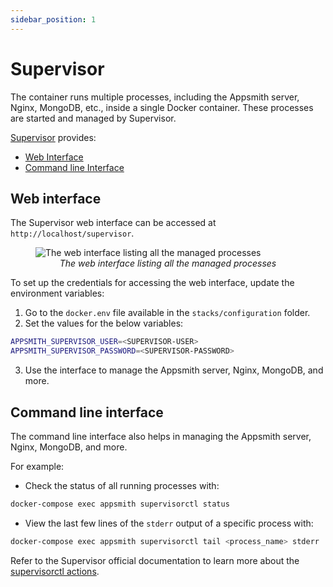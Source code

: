 ```yaml
---
sidebar_position: 1
---
```

# Supervisor

The container runs multiple processes, including the Appsmith server, Nginx, MongoDB, etc., inside a single Docker container. These processes are started and managed by Supervisor.

[Supervisor](http://supervisord.org/) provides:
* [Web Interface](#web-interface)
* [Command line Interface](#command-line-interface) 

## Web interface
The Supervisor web interface can be accessed at `http://localhost/supervisor`.

<figure>
  <img src="https://raw.githubusercontent.com/appsmithorg/appsmith/release/deploy/docker/images/appsmith\_supervisord\_ui.png" style= {{width:"700px", height:"auto"}} alt="The web interface listing all the managed processes"/>
  <figcaption align = "center"><i>The web interface listing all the managed processes</i></figcaption>
</figure>

To set up the credentials for accessing the web interface, update the environment variables:
1. Go to the `docker.env` file available in the `stacks/configuration` folder.
2. Set the values for the below variables:

```bash
APPSMITH_SUPERVISOR_USER=<SUPERVISOR-USER>
APPSMITH_SUPERVISOR_PASSWORD=<SUPERVISOR-PASSWORD>
```

3. Use the interface to manage the Appsmith server, Nginx, MongoDB, and more.

## Command line interface
The command line interface also helps in managing the Appsmith server, Nginx, MongoDB, and more. 

For example:
* Check the status of all running processes with:

```bash
docker-compose exec appsmith supervisorctl status
```

* View the last few lines of the `stderr` output of a specific process with: 

```bash
docker-compose exec appsmith supervisorctl tail <process_name> stderr
```

Refer to the Supervisor official documentation to learn more about the [supervisorctl actions](http://supervisord.org/running.html#supervisorctl-actions).
